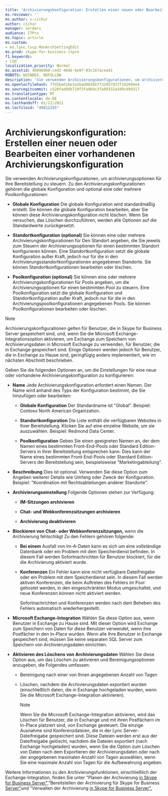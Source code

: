 ```yaml
---
title: 'Archivierungskonfiguration: Erstellen einer neuen oder Bearbeiten einer vorhandenen Archivierungskonfiguration'
ms.reviewer: ''
ms.author: v-cichur
author: cichur
manager: serdars
audience: ITPro
ms.topic: article
ms.custom:
- ms.lync.lscp.MonArchSettingEdit
ms.prod: skype-for-business-itpro
f1.keywords:
- CSH
localization_priority: Normal
ms.assetid: 49096960-c442-4846-be8f-03c167acea41
ROBOTS: NOINDEX, NOFOLLOW
description: 'Sie verwenden Archivierungskonfigurationen, um archivierungsoptionen für Ihre Bereitstellung zu steuern. Zu den Archivierungskonfigurationen gehören die globale Konfiguration und optional eine oder mehrere Poolkonfigurationen:'
ms.openlocfilehash: 77d1be61be3a1bad063bb7f32957937f182094e4
ms.sourcegitcommit: c528fad9db719f3fa96dc3fa99332a349cd9d317
ms.translationtype: MT
ms.contentlocale: de-DE
ms.lasthandoff: 01/12/2021
ms.locfileid: "49812255"
---
```

# <a name="archiving-configuration-create-new-or-edit-existing"></a>Archivierungskonfiguration: Erstellen einer neuen oder Bearbeiten einer vorhandenen Archivierungskonfiguration
 
Sie verwenden Archivierungskonfigurationen, um archivierungsoptionen für Ihre Bereitstellung zu steuern. Zu den Archivierungskonfigurationen gehören die globale Konfiguration und optional eine oder mehrere Poolkonfigurationen:
  
- **Globale Konfiguration** Die globale Konfiguration wird standardmäßig erstellt. Sie können die globale Konfiguration bearbeiten, aber Sie können diese Archivierungskonfiguration nicht löschen. Wenn Sie versuchen, das Löschen durchzuführen, werden alle Optionen auf die Standardwerte zurückgesetzt.
    
- **Standortkonfiguration (optional)** Sie können eine oder mehrere Archivierungskonfigurationen für Den Standort angeben, die Sie jeweils zum Steuern der Archivierungsoptionen für einen bestimmten Standort konfigurieren können. Eine Standortkonfiguration setzt die globale Konfiguration außer Kraft, jedoch nur für die in den Archivierungsstandortkonfigurationen angegebenen Standorte. Sie können Standortkonfigurationen bearbeiten oder löschen.
    
- **Poolkonfiguration (optional)** Sie können eine oder mehrere Archivierungskonfigurationen für Pools angeben, um die Archivierungsoptionen für einen bestimmten Pool zu steuern. Eine Poolkonfiguration setzt die globale Konfiguration und Standortkonfiguration außer Kraft, jedoch nur für die in den Archivierungspoolkonfigurationen angegebenen Pools. Sie können Poolkonfigurationen bearbeiten oder löschen.
    
> [!NOTE]
> Archivierungskonfigurationen gelten für Benutzer, die in Skype for Business Server gespeichert sind, und, wenn Sie die Microsoft Exchange-Integrationsoption aktivieren, um Exchange zum Speichern von Archivierungsdaten in Microsoft Exchange zu verwenden, für Benutzer, die in Exchange gespeichert sind. Einige Optionen werden jedoch für Benutzer, die in Exchange zu Hause sind, geringfügig anders implementiert, wie im nächsten Abschnitt beschrieben. 
  
Geben Sie die folgenden Optionen an, um die Einstellungen für eine neue oder vorhandene Archivierungskonfiguration zu konfigurieren:
- **Name** Jede Archivierungskonfiguration erfordert einen Namen. Der Name wird anhand des Typs der Konfiguration bestimmt, die Sie hinzufügen oder bearbeiten:
    
  - **Globale Konfiguration** Der Standardname ist "Global". Beispiel: Contoso North American Organization.
    
  - **Standortkonfiguration** Die Liste enthält die verfügbaren Websites in Ihrer Bereitstellung. Klicken Sie auf eine einzelne Website, um sie auszuwählen. Beispiel: Redmond Data Center.
    
  - **Poolkonfiguration** Geben Sie einen geeigneten Namen an, der dem Namen eines bestimmten Front-End-Pools oder Standard Edition-Servers in Ihrer Bereitstellung entsprechen kann. Dies kann der Name eines bestimmten Front-End-Pools oder Standard Edition-Servers der Bereitstellung sein, beispielsweise "Marketingabteilung".
    
- **Beschreibung** Dies ist optional. Verwenden Sie diese Option zum Angeben weiterer Details wie Umfang oder Zweck der Konfiguration. Beispiel: "Koordination mit Rechtsabteilungen anderer Standorte".
    
- **Archivierungseinstellung** Folgende Optionen stehen zur Verfügung:
    
  - **IM-Sitzungen archivieren**
    
  - **Chat- und Webkonferenzsitzungen archivieren**
    
  - **Archivierung deaktivieren**
    
- **Blockieren von Chat- oder Webkonferenzsitzungen,** wenn die Archivierung fehlschlägt Zu den Fehlern gehören folgende:
    
  - **Bei einem** Ausfall von Im-A-Daten kann es sich um eine vollständige Datenbank oder ein Problem mit dem Speicherdienst befinden. In diesem Fall werden Sofortnachrichten für Benutzer blockiert, für die die Archivierung aktiviert wurde.
    
  - **Konferenzen** Ein Fehler kann eine nicht verfügbare Dateifreigabe oder ein Problem mit dem Speicherdienst sein. In diesem Fall werden aktiven Konferenzen, die beim Auftreten des Fehlers im Pool gehostet werden, in den eingeschränkten Modus umgeschaltet, und neue Konferenzen können nicht aktiviert werden.
    
    Sofortnachrichten und Konferenzen werden nach dem Beheben des Fehlers automatisch wiederhergestellt.
    
- **Microsoft Exchange-Integration** Wählen Sie diese Option aus, wenn Benutzer in Exchange zu Hause sind. Mit dieser Option wird Exchange zum Speichern von Daten für diese Benutzer verwendet, wenn ihre Postfächer in den In-Place wurden. Wenn alle Ihre Benutzer in Exchange gespeichert sind, müssen Sie keine separaten SQL Server zum Speichern von Archivierungsdaten einrichten.
    
- **Aktivieren des Löschens von Archivierungsdaten** Wählen Sie diese Option aus, um das Löschen zu aktivieren und Bereinigungsoptionen anzugeben, die Folgendes umfassen:
    
  - Bereinigung nach einer von Ihnen angegebenen Anzahl von Tagen
    
  - Löschen, nachdem die Archivierungsdaten exportiert wurden (einschließlich daten, die in Exchange hochgeladen wurden, wenn Sie die Microsoft Exchange-Integration aktivieren).
    
    > [!NOTE]
    > Wenn Sie die Microsoft Exchange-Integration aktivieren, wird das Löschen für Benutzer, die in Exchange und mit ihren Postfächern im In-Place platziert sind, von Exchange gesteuert. Die einzige Ausnahme sind Konferenzdateien, die in der Lync Server-Dateifreigabe gespeichert sind. Diese Dateien werden erst aus der Dateifreigabe gelöscht, nachdem die Dateien exportiert (nach Exchange hochgeladen) wurden, wenn Sie die Option zum Löschen von Daten nach dem Exportieren der Archivierungsdaten oder nach der angegebenen maximalen Anzahl von Tagen auswählen, wenn Sie eine maximale Anzahl von Tagen für die Aufbewahrung angeben. 
  
Weitere Informationen zu den Archivierungsfunktionen, einschließlich der Exchange-Integration, finden Sie unter "Planen der Archivierung [in Skype for Business Server",](../../../plan-your-deployment/archiving/archiving.md)"Bereitstellen der Archivierung für Skype for Business [Server"](../../../deploy/deploy-archiving/deploy-archiving.md)und "Verwalten der Archivierung [in Skype for Business Server".](../../../manage/archiving/archiving.md)


